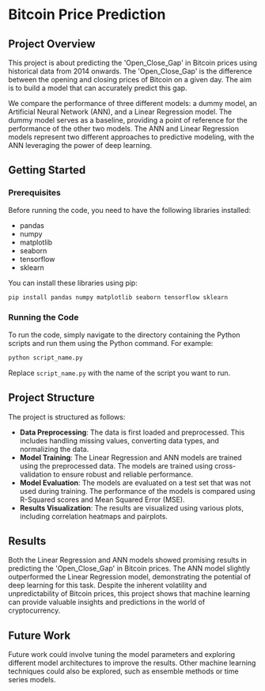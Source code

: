 # Bitcoin Price Prediction

## Project Overview
This project is about predicting the 'Open_Close_Gap' in Bitcoin prices using historical data from 2014 onwards. The 'Open_Close_Gap' is the difference between the opening and closing prices of Bitcoin on a given day. The aim is to build a model that can accurately predict this gap.

We compare the performance of three different models: a dummy model, an Artificial Neural Network (ANN), and a Linear Regression model. The dummy model serves as a baseline, providing a point of reference for the performance of the other two models. The ANN and Linear Regression models represent two different approaches to predictive modeling, with the ANN leveraging the power of deep learning.

## Getting Started

### Prerequisites
Before running the code, you need to have the following libraries installed:

- pandas
- numpy
- matplotlib
- seaborn
- tensorflow
- sklearn

You can install these libraries using pip:

```bash
pip install pandas numpy matplotlib seaborn tensorflow sklearn
```
### Running the Code
To run the code, simply navigate to the directory containing the Python scripts and run them using the Python command. For example:

```bash
python script_name.py
```
Replace `script_name.py` with the name of the script you want to run.

## Project Structure
The project is structured as follows:

- **Data Preprocessing**: The data is first loaded and preprocessed. This includes handling missing values, converting data types, and normalizing the data.
- **Model Training**: The Linear Regression and ANN models are trained using the preprocessed data. The models are trained using cross-validation to ensure robust and reliable performance.
- **Model Evaluation**: The models are evaluated on a test set that was not used during training. The performance of the models is compared using R-Squared scores and Mean Squared Error (MSE).
- **Results Visualization**: The results are visualized using various plots, including correlation heatmaps and pairplots.

## Results
Both the Linear Regression and ANN models showed promising results in predicting the 'Open_Close_Gap' in Bitcoin prices. The ANN model slightly outperformed the Linear Regression model, demonstrating the potential of deep learning for this task. Despite the inherent volatility and unpredictability of Bitcoin prices, this project shows that machine learning can provide valuable insights and predictions in the world of cryptocurrency.

## Future Work
Future work could involve tuning the model parameters and exploring different model architectures to improve the results. Other machine learning techniques could also be explored, such as ensemble methods or time series models.
